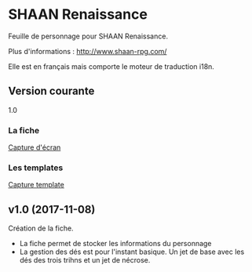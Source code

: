# SHAAN Renaissance

Feuille de personnage pour SHAAN Renaissance.
 
Plus d'informations : http://www.shaan-rpg.com/

Elle est en français mais comporte le moteur de traduction i18n.

## Version courante
1.0 

### La fiche
[Capture d'écran](shaan.jpg)

### Les templates

[Capture template](shaan_template.jpg)


## v1.0 (2017-11-08)

Création de la fiche.

  * La fiche permet de stocker les informations du personnage
  * La gestion des dés est pour l'instant basique. Un jet de base avec les dés des trois trihns et un jet de nécrose.
